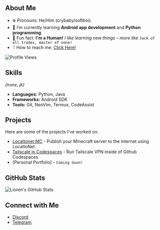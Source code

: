## About Me

- ❄️ Pronouns: He/Him (crybaby/softboi).
- 🐥 I’m currently learning **Android app development** and **Python programming**.
- 🥢 Fun fact: **I'm a Human!** *I like learning new things – more like* `Jack of all trades, master of none!`
- ❔ How to reach me: [Click Here!](https://github.com/itsMeRaj69#connect-with-me)

![Profile Views](https://komarev.com/ghpvc/?username=itsMeRaj69) 

## Skills
*(none, jk)*

- **Languages:** Python, Java
- **Frameworks:** Android SDK
- **Tools:** Git, NeoVim, Termux, CodeAssist

## Projects

Here are some of the projects I've worked on:

- [Localtonet MC](https://github.com/itsMeRaj69/localtonet-mc ) - Publish your Minecraft server to the internet using LocaltoNet.
- [Tailscale in Codespaces](https://github.com/itsMeRaj69/tailscale-codespaces) - Run Tailscale VPN inside of Github Codespaces
- [Personal Portfolio] - `Coming Soon!`

## GitHub Stats

![Lioren's GitHub Stats](https://github-readme-stats.vercel.app/api?username=itsMeRaj69&show_icons=true&theme=radical)

## Connect with Me

- [Discord](https://discord.com/users/892259622621151252)
- [Telegram](https://iamraj69.t.me)
